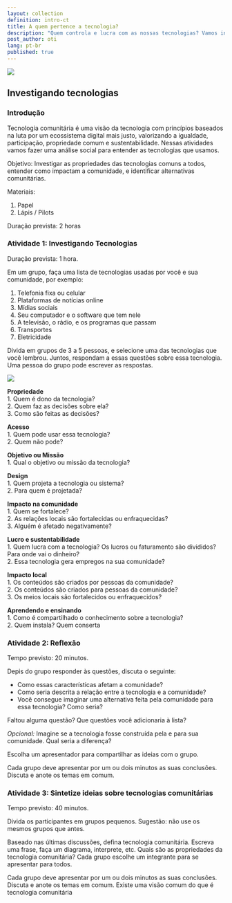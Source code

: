 ```yaml
---
layout: collection
definition: intro-ct
title: A quem pertence a tecnologia?
description: "Quem controla e lucra com as nossas tecnologias? Vamos investigar como a tecnologia impacta nossa comunidade, e identificar alternativas comunitárias. "
post_author: oti
lang: pt-br
published: true
---
```


<img src="https://farm8.staticflickr.com/7378/14124862063_0b5465bd72.jpg">

<h2 id="investigate-technology">Investigando tecnologias</h2>

<h3 id="introduction">Introdução</h3>

<p>Tecnologia comunitária é uma visão da tecnologia com princípios baseados na luta por um ecossistema digital mais justo, valorizando a igualdade, participação, propriedade comum e sustentabilidade. Nessas atividades vamos fazer uma análise social para entender as tecnologias que usamos.</p>

<p>Objetivo: Investigar as propriedades das tecnologias comuns a todos, entender como impactam a comunidade, e identificar alternativas comunitárias.  </p>

<p>Materiais:</p>

<ol>
<li>Papel </li>
<li>Lápis / Pilots </li>
</ol>

<p>Duração prevista: 2 horas </p>


<h3 id="activity-1-investigate-technologies">Atividade 1: Investigando Tecnologias</h3>

<p>Duração prevista: 1 hora.</p>

<p>Em um grupo, faça uma lista de tecnologias usadas por você e sua comunidade, por exemplo:</p>

<ol>
<li>Telefonia fixa ou celular</li>
<li>Plataformas de notícias online</li>
<li>Mídias sociais </li>
<li>Seu computador e o software que tem nele </li>
<li>A televisão, o rádio, e os programas que passam </li>
<li>Transportes </li>
<li>Eletricidade </li>
</ol>

<p>Divida em grupos de 3 a 5 pessoas, e selecione uma das tecnologias que você lembrou. Juntos, respondam a essas questões sobre essa tecnologia. Uma pessoa do grupo pode escrever as respostas.</p>

<p><img src="/files/intro-ct/investigate-technology-questions.svg" style="background-color:white;"></p>

<p><strong>Propriedade</strong> <br>
1. Quem é dono da tecnologia?  <br>
2. Quem faz as decisões sobre ela?  <br>
3. Como são feitas as decisões? </p>

<p><strong>Acesso</strong> <br>
1. Quem pode usar essa tecnologia?  <br>
2. Quem não pode? </p>

<p><strong>Objetivo ou Missão</strong> <br>
1. Qual o objetivo ou missão da tecnologia? </p>

<p><strong>Design</strong> <br>
1. Quem projeta a tecnologia ou sistema? <br>
2. Para quem é projetada? </p>

<p><strong>Impacto na comunidade</strong> <br>
1. Quem se fortalece?  <br>
2. As relações locais são fortalecidas ou enfraquecidas?  <br>
3. Alguém é afetado negativamente? </p>

<p><strong>Lucro e sustentabilidade</strong> <br>
1. Quem lucra com a tecnologia? Os lucros ou faturamento são divididos? Para onde vai o dinheiro? <br>
2. Essa tecnologia gera empregos na sua comunidade? </p>

<p><strong>Impacto local</strong> <br>
1. Os conteúdos são criados por pessoas da comunidade?  <br>
2. Os conteúdos são criados para pessoas da comunidade?  <br>
3. Os meios locais são fortalecidos ou enfraquecidos? </p>

<p><strong>Aprendendo e ensinando</strong> <br>
1. Como é compartilhado o conhecimento sobre a tecnologia?  <br>
2. Quem instala? Quem conserta </p>

<h3 id="activity-2-reflection">Atividade 2: Reflexão</h3>

<p>Tempo previsto: 20 minutos.</p>

<p>Depis do grupo responder às questões, discuta o seguinte: </p>

<ul>
<li>Como essas características afetam a comunidade? </li>
<li>Como seria descrita a relação entre a tecnologia e a comunidade?  </li>
<li>Você consegue imaginar uma alternativa feita pela comunidade para essa tecnologia? Como seria?  </li>
</ul>

<p>Faltou alguma questão? Que questões você adicionaria à lista? </p>

<p><em>Opcional:</em> Imagine se a tecnologia fosse construída pela e para sua comunidade. Qual seria a diferença?</p>

<p>Escolha um apresentador para compartilhar as ideias com o grupo.</p>

<p>Cada grupo deve apresentar por um ou dois minutos as suas conclusões. Discuta e anote os temas em comum.</p>



<h3 id="activity-4-synthesize-ideas-about-community-technology">Atividade 3: Sintetize ideias sobre tecnologias comunitárias</h3>

<p>Tempo previsto: 40 minutos.</p>

<p>Divida os participantes em grupos pequenos. Sugestão: não use os mesmos grupos que antes.</p>

<p>Baseado nas últimas discussões, defina tecnologia comunitária. Escreva uma frase, faça um diagrama, interprete, etc. Quais são as propriedades da tecnologia comunitária? Cada grupo escolhe um integrante para se apresentar para todos.</p>


<p>Cada grupo deve apresentar por um ou dois minutos as suas conclusões. Discuta e anote os temas em comum. Existe uma visão comum do que é tecnologia comunitária</p>


